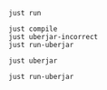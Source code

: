 ```shell script
just run

just compile
just uberjar-incorrect
just run-uberjar

just uberjar

just run-uberjar
```
